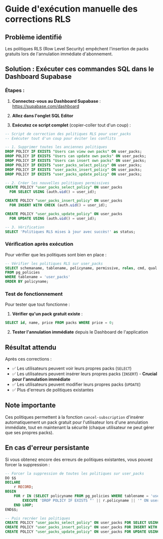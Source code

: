# Guide d'exécution manuelle des corrections RLS

## Problème identifié
Les politiques RLS (Row Level Security) empêchent l'insertion de packs gratuits lors de l'annulation immédiate d'abonnement.

## Solution : Exécuter ces commandes SQL dans le Dashboard Supabase

### Étapes :

1. **Connectez-vous au Dashboard Supabase** : https://supabase.com/dashboard

2. **Allez dans l'onglet SQL Editor**

3. **Exécutez ce script complet** (copier-coller tout d'un coup) :

```sql
-- Script de correction des politiques RLS pour user_packs
-- Exécuter tout d'un coup pour éviter les conflits

-- 1. Supprimer toutes les anciennes politiques
DROP POLICY IF EXISTS "Users can view own packs" ON user_packs;
DROP POLICY IF EXISTS "Users can update own packs" ON user_packs;
DROP POLICY IF EXISTS "Users can insert own packs" ON user_packs;
DROP POLICY IF EXISTS "user_packs_select_policy" ON user_packs;
DROP POLICY IF EXISTS "user_packs_insert_policy" ON user_packs;
DROP POLICY IF EXISTS "user_packs_update_policy" ON user_packs;

-- 2. Créer les nouvelles politiques permissives
CREATE POLICY "user_packs_select_policy" ON user_packs 
  FOR SELECT USING (auth.uid() = user_id);

CREATE POLICY "user_packs_insert_policy" ON user_packs 
  FOR INSERT WITH CHECK (auth.uid() = user_id);

CREATE POLICY "user_packs_update_policy" ON user_packs 
  FOR UPDATE USING (auth.uid() = user_id);

-- 3. Vérification
SELECT 'Politiques RLS mises à jour avec succès!' as status;
```

### Vérification après exécution

Pour vérifier que les politiques sont bien en place :

```sql
-- Vérifier les politiques RLS sur user_packs
SELECT schemaname, tablename, policyname, permissive, roles, cmd, qual 
FROM pg_policies 
WHERE tablename = 'user_packs'
ORDER BY policyname;
```

### Test de fonctionnement

Pour tester que tout fonctionne :

1. **Vérifier qu'un pack gratuit existe** :
```sql
SELECT id, name, price FROM packs WHERE price = 0;
```

2. **Tester l'annulation immédiate** depuis le Dashboard de l'application

## Résultat attendu

Après ces corrections :
- ✅ Les utilisateurs peuvent voir leurs propres packs (`SELECT`)
- ✅ Les utilisateurs peuvent insérer leurs propres packs (`INSERT`) - **Crucial pour l'annulation immédiate**
- ✅ Les utilisateurs peuvent modifier leurs propres packs (`UPDATE`)
- ✅ Plus d'erreurs de politiques existantes

## Note importante

Ces politiques permettent à la fonction `cancel-subscription` d'insérer automatiquement un pack gratuit pour l'utilisateur lors d'une annulation immédiate, tout en maintenant la sécurité (chaque utilisateur ne peut gérer que ses propres packs).

## En cas d'erreur persistante

Si vous obtenez encore des erreurs de politiques existantes, vous pouvez forcer la suppression :

```sql
-- Forcer la suppression de toutes les politiques sur user_packs
DO $$
DECLARE
    r RECORD;
BEGIN
    FOR r IN (SELECT policyname FROM pg_policies WHERE tablename = 'user_packs') LOOP
        EXECUTE 'DROP POLICY IF EXISTS "' || r.policyname || '" ON user_packs';
    END LOOP;
END$$;

-- Puis recréer les politiques
CREATE POLICY "user_packs_select_policy" ON user_packs FOR SELECT USING (auth.uid() = user_id);
CREATE POLICY "user_packs_insert_policy" ON user_packs FOR INSERT WITH CHECK (auth.uid() = user_id);
CREATE POLICY "user_packs_update_policy" ON user_packs FOR UPDATE USING (auth.uid() = user_id);
```